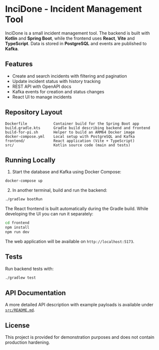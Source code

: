 # InciDone - Incident Management Tool

InciDone is a small incident management tool. The backend is built with **Kotlin** and **Spring Boot**, while the frontend uses **React**, **Vite** and **TypeScript**. Data is stored in **PostgreSQL** and events are published to **Kafka**.

## Features

- Create and search incidents with filtering and pagination
- Update incident status with history tracking
- REST API with OpenAPI docs
- Kafka events for creation and status changes
- React UI to manage incidents

## Repository Layout

```
Dockerfile            Container build for the Spring Boot app
build.gradle.kts      Gradle build describing backend and frontend
build-for-pi.sh       Helper to build an ARM64 Docker image
docker-compose.yml    Local setup with PostgreSQL and Kafka
frontend/             React application (Vite + TypeScript)
src/                  Kotlin source code (main and tests)
```

## Running Locally

1. Start the database and Kafka using Docker Compose:

```bash
docker-compose up
```

2. In another terminal, build and run the backend:

```bash
./gradlew bootRun
```

The React frontend is built automatically during the Gradle build. While developing the UI you can run it separately:

```bash
cd frontend
npm install
npm run dev
```

The web application will be available on `http://localhost:5173`.

## Tests

Run backend tests with:

```bash
./gradlew test
```

## API Documentation

A more detailed API description with example payloads is available under [`src/README.md`](src/README.md).

## License

This project is provided for demonstration purposes and does not contain production hardening.

